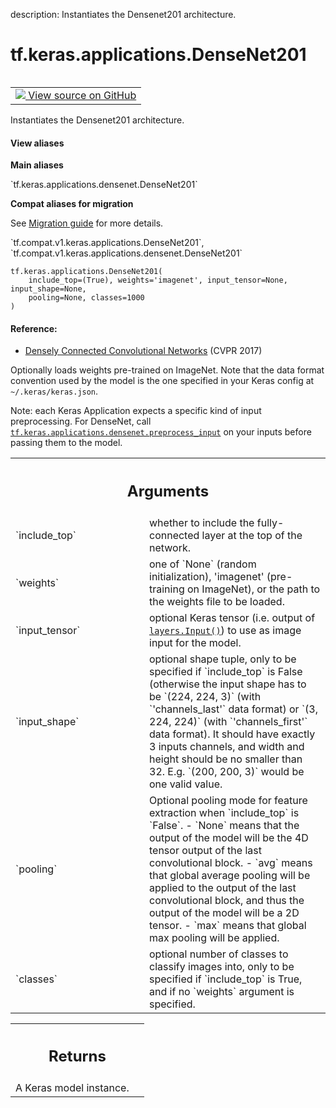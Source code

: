 description: Instantiates the Densenet201 architecture.

<div itemscope itemtype="http://developers.google.com/ReferenceObject">
<meta itemprop="name" content="tf.keras.applications.DenseNet201" />
<meta itemprop="path" content="Stable" />
</div>

# tf.keras.applications.DenseNet201

<!-- Insert buttons and diff -->

<table class="tfo-notebook-buttons tfo-api nocontent" align="left">
<td>
  <a target="_blank" href="https://github.com/tensorflow/tensorflow/blob/r2.4/tensorflow/python/keras/applications/densenet.py#L347-L357">
    <img src="https://www.tensorflow.org/images/GitHub-Mark-32px.png" />
    View source on GitHub
  </a>
</td>
</table>



Instantiates the Densenet201 architecture.

<section class="expandable">
  <h4 class="showalways">View aliases</h4>
  <p>
<b>Main aliases</b>
<p>`tf.keras.applications.densenet.DenseNet201`</p>

<b>Compat aliases for migration</b>
<p>See
<a href="https://www.tensorflow.org/guide/migrate">Migration guide</a> for
more details.</p>
<p>`tf.compat.v1.keras.applications.DenseNet201`, `tf.compat.v1.keras.applications.densenet.DenseNet201`</p>
</p>
</section>

<pre class="devsite-click-to-copy prettyprint lang-py tfo-signature-link">
<code>tf.keras.applications.DenseNet201(
    include_top=(True), weights='imagenet', input_tensor=None, input_shape=None,
    pooling=None, classes=1000
)
</code></pre>



<!-- Placeholder for "Used in" -->


#### Reference:


- [Densely Connected Convolutional Networks](
    https://arxiv.org/abs/1608.06993) (CVPR 2017)

Optionally loads weights pre-trained on ImageNet.
Note that the data format convention used by the model is
the one specified in your Keras config at `~/.keras/keras.json`.

Note: each Keras Application expects a specific kind of input preprocessing.
For DenseNet, call <a href="../../../tf/keras/applications/densenet/preprocess_input.md"><code>tf.keras.applications.densenet.preprocess_input</code></a> on your
inputs before passing them to the model.

<!-- Tabular view -->
 <table class="responsive fixed orange">
<colgroup><col width="214px"><col></colgroup>
<tr><th colspan="2"><h2 class="add-link">Arguments</h2></th></tr>

<tr>
<td>
`include_top`
</td>
<td>
whether to include the fully-connected
layer at the top of the network.
</td>
</tr><tr>
<td>
`weights`
</td>
<td>
one of `None` (random initialization),
'imagenet' (pre-training on ImageNet),
or the path to the weights file to be loaded.
</td>
</tr><tr>
<td>
`input_tensor`
</td>
<td>
optional Keras tensor (i.e. output of <a href="../../../tf/keras/Input.md"><code>layers.Input()</code></a>)
to use as image input for the model.
</td>
</tr><tr>
<td>
`input_shape`
</td>
<td>
optional shape tuple, only to be specified
if `include_top` is False (otherwise the input shape
has to be `(224, 224, 3)` (with `'channels_last'` data format)
or `(3, 224, 224)` (with `'channels_first'` data format).
It should have exactly 3 inputs channels,
and width and height should be no smaller than 32.
E.g. `(200, 200, 3)` would be one valid value.
</td>
</tr><tr>
<td>
`pooling`
</td>
<td>
Optional pooling mode for feature extraction
when `include_top` is `False`.
- `None` means that the output of the model will be
the 4D tensor output of the
last convolutional block.
- `avg` means that global average pooling
will be applied to the output of the
last convolutional block, and thus
the output of the model will be a 2D tensor.
- `max` means that global max pooling will
be applied.
</td>
</tr><tr>
<td>
`classes`
</td>
<td>
optional number of classes to classify images
into, only to be specified if `include_top` is True, and
if no `weights` argument is specified.
</td>
</tr>
</table>



<!-- Tabular view -->
 <table class="responsive fixed orange">
<colgroup><col width="214px"><col></colgroup>
<tr><th colspan="2"><h2 class="add-link">Returns</h2></th></tr>
<tr class="alt">
<td colspan="2">
A Keras model instance.
</td>
</tr>

</table>

